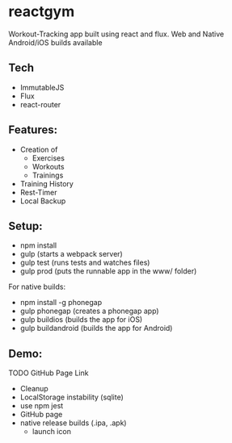 reactgym
========
Workout-Tracking app built using react and flux. Web and Native Android/iOS builds available

Tech
---------
* ImmutableJS
* Flux
* react-router

Features:
---------
* Creation of
    * Exercises
    * Workouts
    * Trainings
* Training History
* Rest-Timer
* Local Backup

Setup:
------
* npm install
* gulp (starts a webpack server)
* gulp test (runs tests and watches files)
* gulp prod (puts the runnable app in the www/ folder)

For native builds:
* npm install -g phonegap
* gulp phonegap (creates a phonegap app)
* gulp buildios (builds the app for iOS)
* gulp buildandroid (builds the app for Android)

Demo:
------
TODO GitHub Page Link

* Cleanup
* LocalStorage instability (sqlite)
* use npm jest
* GitHub page
* native release builds (.ipa, .apk)
    * launch icon
